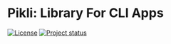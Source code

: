 Pikli: Library For CLI Apps
==================

[![License](https://img.shields.io/dub/l/vibe-d.svg)](https://github.com/Anondo/pikli/blob/master/LICENSE)
[![Project status](https://img.shields.io/badge/version-1.0-green.svg)](https://github.com/Anondo/pikli/releases)
